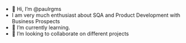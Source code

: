 - 👋 Hi, I’m @paulrgms
- I am very much enthusiast about SQA and Product Development with Business Prospects 
- 🌱 I’m currently learning.
- 💞️ I’m looking to collaborate on different projects


<!---
paulrgms/paulrgms is a ✨ special ✨ repository because its `README.md` (this file) appears on your GitHub profile.
You can click the Preview link to take a look at your changes.
--->
